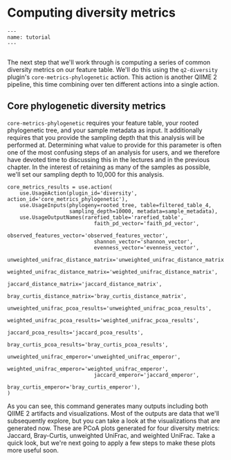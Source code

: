 # Computing diversity metrics

```{usage-scope}
---
name: tutorial
---
```

```{usage-selector}
```

The next step that we'll work through is computing a series of common diversity
metrics on our feature table. We'll do this using the `q2-diversity` plugin's
`core-metrics-phylogenetic` action. This action is another QIIME 2 pipeline,
this time combining over ten different actions into a single action.

## Core phylogenetic diversity metrics

`core-metrics-phylogenetic` requires your feature table, your rooted
phylogenetic tree, and your sample metadata as input. It additionally requires
that you provide the sampling depth that this analysis will be performed at.
Determining what value to provide for this parameter is often one of the most
confusing steps of an analysis for users, and we therefore have devoted
time to discussing this in the lectures and in the previous chapter. In the
interest of retaining as many of the samples as possible, we'll set our
sampling depth to 10,000 for this analysis.

```{usage}
core_metrics_results = use.action(
    use.UsageAction(plugin_id='diversity', action_id='core_metrics_phylogenetic'),
    use.UsageInputs(phylogeny=rooted_tree, table=filtered_table_4,
                    sampling_depth=10000, metadata=sample_metadata),
    use.UsageOutputNames(rarefied_table='rarefied_table',
                            faith_pd_vector='faith_pd_vector',
                            observed_features_vector='observed_features_vector',
                            shannon_vector='shannon_vector',
                            evenness_vector='evenness_vector',
                            unweighted_unifrac_distance_matrix='unweighted_unifrac_distance_matrix',
                            weighted_unifrac_distance_matrix='weighted_unifrac_distance_matrix',
                            jaccard_distance_matrix='jaccard_distance_matrix',
                            bray_curtis_distance_matrix='bray_curtis_distance_matrix',
                            unweighted_unifrac_pcoa_results='unweighted_unifrac_pcoa_results',
                            weighted_unifrac_pcoa_results='weighted_unifrac_pcoa_results',
                            jaccard_pcoa_results='jaccard_pcoa_results',
                            bray_curtis_pcoa_results='bray_curtis_pcoa_results',
                            unweighted_unifrac_emperor='unweighted_unifrac_emperor',
                            weighted_unifrac_emperor='weighted_unifrac_emperor',
                            jaccard_emperor='jaccard_emperor',
                            bray_curtis_emperor='bray_curtis_emperor'),
)
```

As you can see, this command generates many outputs including both QIIME 2
artifacts and visualizations. Most of the outputs are data that we'll
subsequently explore, but you can take a look at the visualizations that are
generated now. These are PCoA plots generated for four diversity metrics:
Jaccard, Bray-Curtis, unweighted UniFrac, and weighted UniFrac. Take a quick
look, but we're next going to apply a few steps to make these plots more
useful soon.
